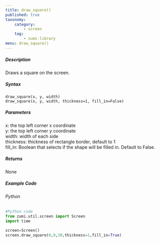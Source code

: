 ```yaml
---
title: draw_square()
published: true
taxonomy:
    category:
        - screen
    tag:
        - zumi-library
menu: draw_square()
---
```


##### Description
Draws a square on the screen.

##### Syntax
```draw_square(x, y, width)```<br />
```draw_square(x, y, width, thickness=1, fill_in=False)```<br />

##### Parameters
x: the top left corner x coordinate<br />
y: the top left corner y coordinate<br />
width: width of each side<br />
thickness: thickness of rectangle border, default to 1<br />
fill_in: Boolean that selects if the shape will be filled in. Default to False.<br />

##### Returns
None

##### Example Code
###### Python
```python
#Python code
from zumi.util.screen import Screen
import time

screen=Screen()
screen.draw_square(0,0,30,thickness=1,fill_in=True)
```